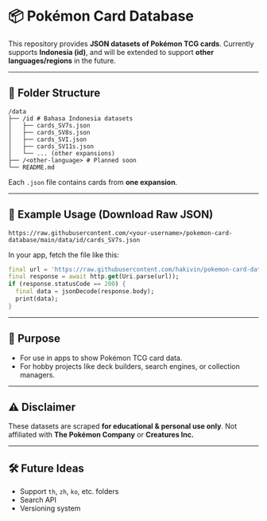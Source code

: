 # 📦 Pokémon Card Database

This repository provides **JSON datasets of Pokémon TCG cards**.
Currently supports **Indonesia (id)**, and will be extended to support **other languages/regions** in the future.

---

## 📂 Folder Structure

```
/data
├── /id # Bahasa Indonesia datasets
│   ├── cards_SV7s.json
│   ├── cards_SV8s.json
│   ├── cards_SVI.json
│   ├── cards_SV11s.json
│   └── ... (other expansions)
├── /<other-language> # Planned soon
└── README.md
```

Each `.json` file contains cards from **one expansion**.

---

## 🔗 Example Usage (Download Raw JSON)

```
https://raw.githubusercontent.com/<your-username>/pokemon-card-database/main/data/id/cards_SV7s.json
```

In your app, fetch the file like this:

```dart
final url = 'https://raw.githubusercontent.com/hakivin/pokemon-card-database/main/data/id/cards_SV7s.json';
final response = await http.get(Uri.parse(url));
if (response.statusCode == 200) {
  final data = jsonDecode(response.body);
  print(data);
}
```

---

## 🚀 Purpose

* For use in apps to show Pokémon TCG card data.
* For hobby projects like deck builders, search engines, or collection managers.

---

## ⚠️ Disclaimer

These datasets are scraped **for educational & personal use only**.
Not affiliated with **The Pokémon Company** or **Creatures Inc.**

---

## 🛠️ Future Ideas

* Support `th`, `zh`, `ko`, etc. folders
* Search API
* Versioning system
